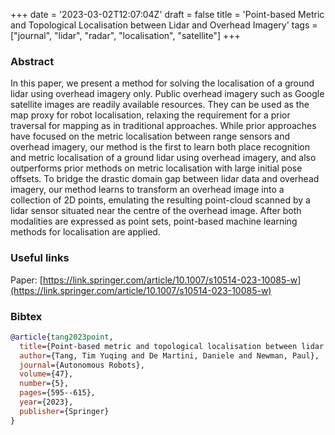 +++
date = '2023-03-02T12:07:04Z'
draft = false
title = 'Point-based Metric and Topological Localisation between Lidar and Overhead Imagery'
tags = ["journal", "lidar", "radar", "localisation", "satellite"]
+++

### Abstract
In this paper, we present a method for solving the localisation of a ground lidar using overhead imagery only.
Public overhead imagery such as Google satellite images are readily available resources.
They can be used as the map proxy for robot localisation, relaxing the requirement for a prior traversal for mapping as in traditional approaches.
While prior approaches have focused on the metric localisation between range sensors and overhead imagery, our method is the first to learn both place recognition and metric localisation of a ground lidar using overhead imagery, and also outperforms prior methods on metric localisation with large initial pose offsets.
To bridge the drastic domain gap between lidar data and overhead imagery, our method learns to transform an overhead image into a collection of 2D points, emulating the resulting point-cloud scanned by a lidar sensor situated near the centre of the overhead image.
After both modalities are expressed as point sets, point-based machine learning methods for localisation are applied.

### Useful links
Paper: [https://link.springer.com/article/10.1007/s10514-023-10085-w](https://link.springer.com/article/10.1007/s10514-023-10085-w)

### Bibtex 

``` bibtex
@article{tang2023point,
  title={Point-based metric and topological localisation between lidar and overhead imagery},
  author={Tang, Tim Yuqing and De Martini, Daniele and Newman, Paul},
  journal={Autonomous Robots},
  volume={47},
  number={5},
  pages={595--615},
  year={2023},
  publisher={Springer}
}
```
